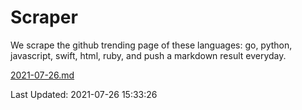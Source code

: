 # Scraper

We scrape the github trending page of these languages: go, python, javascript, swift, html, ruby, and push a markdown result everyday.

[2021-07-26.md](https://github.com/henson/Scraper/blob/master/2021-07-26.md)

Last Updated: 2021-07-26 15:33:26